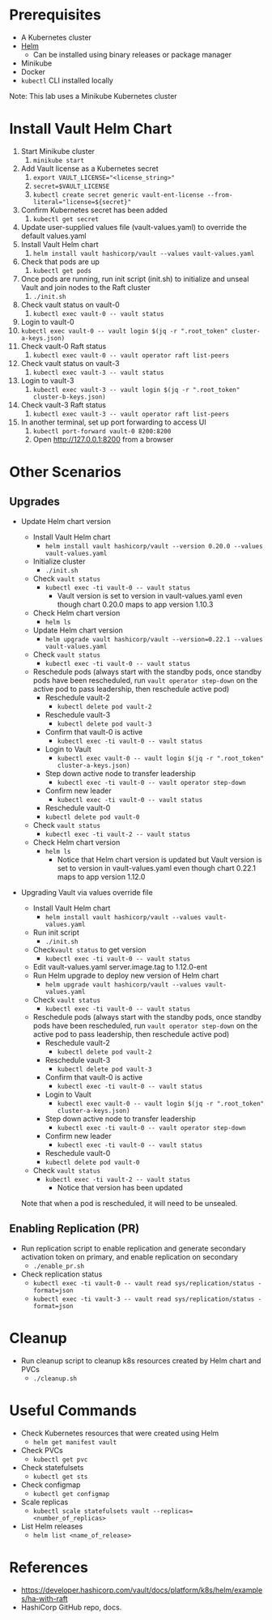 # Prerequisites 

* A Kubernetes cluster
* [Helm](https://helm.sh/docs/intro/install/)
  * Can be installed using binary releases or package manager
* Minikube
* Docker
* `kubectl` CLI installed locally

Note: This lab uses a Minikube Kubernetes cluster

# Install Vault Helm Chart

1. Start Minikube cluster
   1. `minikube start`
2. Add Vault license as a Kubernetes secret 
   1. `export VAULT_LICENSE="<license_string>"`
   2. `secret=$VAULT_LICENSE`
   3. `kubectl create secret generic vault-ent-license --from-literal="license=${secret}"`
3. Confirm Kubernetes secret has been added
   1. `kubectl get secret`
4. Update user-supplied values file (vault-values.yaml) to override the default values.yaml
5. Install Vault Helm chart
   1. `helm install vault hashicorp/vault --values vault-values.yaml`
6. Check that pods are up
   1. `kubectl get pods`
7. Once pods are running, run init script (init.sh) to initialize and unseal Vault and join nodes to the Raft cluster
   1. `./init.sh`    
8. Check vault status on vault-0
   1. `kubectl exec vault-0 -- vault status`
9.  Login to vault-0 
   1.  `kubectl exec vault-0 -- vault login $(jq -r ".root_token" cluster-a-keys.json)`
10. Check vault-0 Raft status
    1.  `kubectl exec vault-0 -- vault operator raft list-peers`
11. Check vault status on vault-3
    1.  `kubectl exec vault-3 -- vault status`
12. Login to vault-3
    1.  `kubectl exec vault-3 -- vault login $(jq -r ".root_token" cluster-b-keys.json)`
13. Check vault-3 Raft status
    1.  `kubectl exec vault-3 -- vault operator raft list-peers`
14. In another terminal, set up port forwarding to access UI
    1.  `kubectl port-forward vault-0 8200:8200`
    2.  Open http://127.0.0.1:8200 from a browser

# Other Scenarios

## Upgrades

* Update Helm chart version
  * Install Vault Helm chart 
    * `helm install vault hashicorp/vault --version 0.20.0 --values vault-values.yaml` 
  * Initialize cluster
    * `./init.sh`
  * Check `vault status`
    * `kubectl exec -ti vault-0 -- vault status`
      * Vault version is set to version in vault-values.yaml even though chart 0.20.0 maps to app version 1.10.3
  * Check Helm chart version
    * `helm ls`
  * Update Helm chart version
    * `helm upgrade vault hashicorp/vault --version=0.22.1 --values vault-values.yaml` 
  * Check `vault status`
    * `kubectl exec -ti vault-0 -- vault status`
  * Reschedule pods (always start with the standby pods, once standby pods have been rescheduled, run `vault operator step-down` on the active pod to pass leadership, then reschedule active pod)
    * Reschedule vault-2
      * `kubectl delete pod vault-2`
    * Reschedule vault-3
      * `kubectl delete pod vault-3`
    * Confirm that vault-0 is active
      * `kubectl exec -ti vault-0 -- vault status`
    * Login to Vault
      * `kubectl exec vault-0 -- vault login $(jq -r ".root_token" cluster-a-keys.json)`
    * Step down active node to transfer leadership
      * `kubectl exec -ti vault-0 -- vault operator step-down`
    * Confirm new leader
      * `kubectl exec -ti vault-0 -- vault status`
    * Reschedule vault-0
    * `kubectl delete pod vault-0`
  * Check `vault status`
    * `kubectl exec -ti vault-2 -- vault status`
  * Check Helm chart version
    * `helm ls`
      * Notice that Helm chart version is updated but Vault version is set to version in vault-values.yaml even though chart 0.22.1 maps to app version 1.12.0
  
* Upgrading Vault via values override file 
  * Install Vault Helm chart
    * `helm install vault hashicorp/vault --values vault-values.yaml`
  * Run init script 
    * `./init.sh`
  * Check`vault status` to get version
    * `kubectl exec -ti vault-0 -- vault status`
  * Edit vault-values.yaml server.image.tag to 1.12.0-ent
  * Run Helm upgrade to deploy new version of Helm chart
    * `helm upgrade vault hashicorp/vault --values vault-values.yaml`
  * Check `vault status`
    * `kubectl exec -ti vault-0 -- vault status`
  * Reschedule pods (always start with the standby pods, once standby pods have been rescheduled, run `vault operator step-down` on the active pod to pass leadership, then reschedule active pod)
    * Reschedule vault-2
      * `kubectl delete pod vault-2`
    * Reschedule vault-3
      * `kubectl delete pod vault-3`
    * Confirm that vault-0 is active
      * `kubectl exec -ti vault-0 -- vault status`
    * Login to Vault
      * `kubectl exec vault-0 -- vault login $(jq -r ".root_token" cluster-a-keys.json)`
    * Step down active node to transfer leadership
      * `kubectl exec -ti vault-0 -- vault operator step-down`
    * Confirm new leader
      * `kubectl exec -ti vault-0 -- vault status`
    * Reschedule vault-0
    * `kubectl delete pod vault-0`
  * Check `vault status`
    * `kubectl exec -ti vault-2 -- vault status`
      * Notice that version has been updated 
  
  Note that when a pod is rescheduled, it will need to be unsealed.
    
## Enabling Replication (PR)

* Run replication script to enable replication and generate secondary activation token on primary, and enable replication on secondary
  * `./enable_pr.sh`
* Check replication status
  * `kubectl exec -ti vault-0 -- vault read sys/replication/status -format=json`
  * `kubectl exec -ti vault-3 -- vault read sys/replication/status -format=json`

# Cleanup

* Run cleanup script to cleanup k8s resources created by Helm chart and PVCs
  * `./cleanup.sh`

# Useful Commands

* Check Kubernetes resources that were created using Helm
  * `helm get manifest vault`
* Check PVCs
  * `kubectl get pvc`
* Check statefulsets
  * `kubectl get sts`
* Check configmap
  * `kubectl get configmap`
* Scale replicas
  * `kubectl scale statefulsets vault --replicas=<number_of_replicas>`
* List Helm releases
  * `helm list <name_of_release>`

# References 
* https://developer.hashicorp.com/vault/docs/platform/k8s/helm/examples/ha-with-raft
* HashiCorp GitHub repo, docs.
